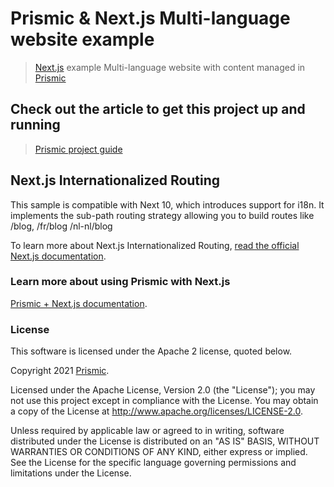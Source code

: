 # Prismic & Next.js Multi-language website example

> [Next.js](https://nextjs.org/) example Multi-language website with content managed in [Prismic](https://prismic.io)

## Check out the article to get this project up and running

> [Prismic project guide](https://prismic.io/docs/technologies/prismic-example-projects-nextjs)
## Next.js Internationalized Routing

This sample is compatible with Next 10, which introduces support for i18n. It implements the sub-path routing strategy allowing you to build routes like /blog, /fr/blog /nl-nl/blog

To learn more about Next.js Internationalized Routing, [read the official Next.js documentation](https://nextjs.org/docs/advanced-features/i18n-routing).

### Learn more about using Prismic with Next.js

[Prismic + Next.js documentation](https://prismic.io/docs/technologies/nextjs).

### License

This software is licensed under the Apache 2 license, quoted below.

Copyright 2021 [Prismic](https://prismic.io).

Licensed under the Apache License, Version 2.0 (the "License"); you may not use this project except in compliance with the License. You may obtain a copy of the License at http://www.apache.org/licenses/LICENSE-2.0.

Unless required by applicable law or agreed to in writing, software distributed under the License is distributed on an "AS IS" BASIS, WITHOUT WARRANTIES OR CONDITIONS OF ANY KIND, either express or implied. See the License for the specific language governing permissions and limitations under the License.
